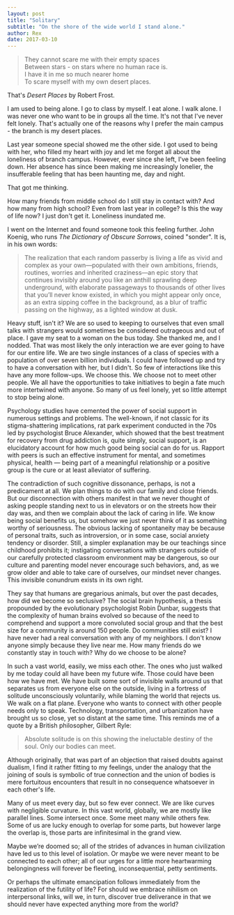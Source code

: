 ```yaml
---
layout: post
title: "Solitary"
subtitle: "On the shore of the wide world I stand alone."
author: Rex
date: 2017-03-10
---
```


> They cannot scare me with their empty spaces<br>
Between stars - on stars where no human race is.<br>
I have it in me so much nearer home<br>
To scare myself with my own desert places.<br>

That's *Desert Places* by Robert Frost.

I am used to being alone. I go to class by myself. I eat alone. I walk alone. I was never one who want to be in groups all the time. It's not that I've never felt lonely. That's actually one of the reasons why I prefer the main campus - the branch is my desert places.

Last year someone special showed me the other side. I got used to being with her, who filled my heart with joy and let me forget all about the loneliness of branch campus. However, ever since she left, I've been feeling down. Her absence has since been making me increasingly lonelier, the insufferable feeling that has been haunting me, day and night.

That got me thinking.

How many friends from middle school do I still stay in contact with? And how many from high school? Even from last year in college? Is this the way of life now? I just don't get it. Loneliness inundated me.

I went on the Internet and found someone took this feeling further. John Koenig, who runs *The Dictionary of Obscure Sorrows*, coined "sonder". It is, in his own words:

> The realization that each random passerby is living a life as vivid and complex as your own—populated with their own ambitions, friends, routines, worries and inherited craziness—an epic story that continues invisibly around you like an anthill sprawling deep underground, with elaborate passageways to thousands of other lives that you’ll never know existed, in which you might appear only once, as an extra sipping coffee in the background, as a blur of traffic passing on the highway, as a lighted window at dusk.

Heavy stuff, isn't it? We are so used to keeping to ourselves that even small talks with strangers would sometimes be considered outrageous and out of place. I gave my seat to a woman on the bus today. She thanked me, and I nodded. That was most likely the only interaction we are ever going to have for our entire life. We are two single instances of a class of species with a population of over seven billion individuals. I could have followed up and try to have a conversation with her, but I didn't. So few of interactions like this have any more follow-ups. We choose this. We choose not to meet other people. We all have the opportunities to take initiatives to begin a fate much more intertwined with anyone. So many of us feel lonely, yet so little attempt to stop being alone.

Psychology studies have cemented the power of social support in numerous settings and problems. The well-known, if not classic for its stigma-shattering implications, rat park experiment conducted in the 70s led by psychologist Bruce Alexander, which showed that the best treatment for recovery from drug addiction is, quite simply, social support, is an elucidatory account for how much good being social can do for us. Rapport with peers is such an effective instrument for mental, and sometimes physical, health — being part of a meaningful relationship or a positive group is the cure or at least alleviator of suffering.

The contradiction of such cognitive dissonance, perhaps, is not a predicament at all. We plan things to do with our family and close friends. But our disconnection with others manifest in that we never thought of asking people standing next to us in elevators or on the streets how their day was, and then we complain about the lack of caring in life. We know being social benefits us, but somehow we just never think of it as something worthy of seriousness. The obvious lacking of spontaneity may be because of personal traits, such as introversion, or in some case, social anxiety tendency or disorder. Still, a simpler explanation may be our teachings since childhood prohibits it; instigating conversations with strangers outside of our carefully protected classroom environment may be dangerous, so our culture and parenting model never encourage such behaviors, and, as we grow older and able to take care of ourselves, our mindset never changes. This invisible conundrum exists in its own right.

They say that humans are gregarious animals, but over the past decades, how did we become so seclusive? The social brain hypothesis, a thesis propounded by the evolutionary psychologist Robin Dunbar, suggests that the complexity of human brains evolved so because of the need to comprehend and support a more convoluted social group and that the best size for a community is around 150 people. Do communities still exist? I have never had a real conversation with any of my neighbors. I don't know anyone simply because they live near me. How many friends do we constantly stay in touch with? Why do we choose to be alone?

In such a vast world, easily, we miss each other. The ones who just walked by me today could all have been my future wife. Those could have been how we have met. We have built some sort of invisible walls around us that separates us from everyone else on the outside, living in a fortress of solitude unconsciously voluntarily, while blaming the world that rejects us. We walk on a flat plane. Everyone who wants to connect with other people needs only to speak. Technology, transportation, and urbanization have brought us so close, yet so distant at the same time. This reminds me of a quote by a British philosopher, Gilbert Ryle:

> Absolute solitude is on this showing the ineluctable destiny of the soul. Only our bodies can meet.

Although originally, that was part of an objection that raised doubts against dualism, I find it rather fitting to my feelings, under the analogy that the joining of souls is symbolic of true connection and the union of bodies is mere fortuitous encounters that result in no consequence whatsoever in each other's life.

Many of us meet every day, but so few ever connect. We are like curves with negligible curvature. In this vast world, globally, we are mostly like parallel lines. Some intersect once. Some meet many while others few. Some of us are lucky enough to overlap for some parts, but however large the overlap is, those parts are infinitesimal in the grand view.

Maybe we’re doomed so; all of the strides of advances in human civilization have led us to this level of isolation. Or maybe we were never meant to be connected to each other; all of our urges for a little more heartwarming belongingness will forever be fleeting, inconsequential, petty sentiments.

Or perhaps the ultimate emancipation follows immediately from the realization of the futility of life? For should we embrace nihilism on interpersonal links, will we, in turn, discover true deliverance in that we should never have expected anything more from the world?
